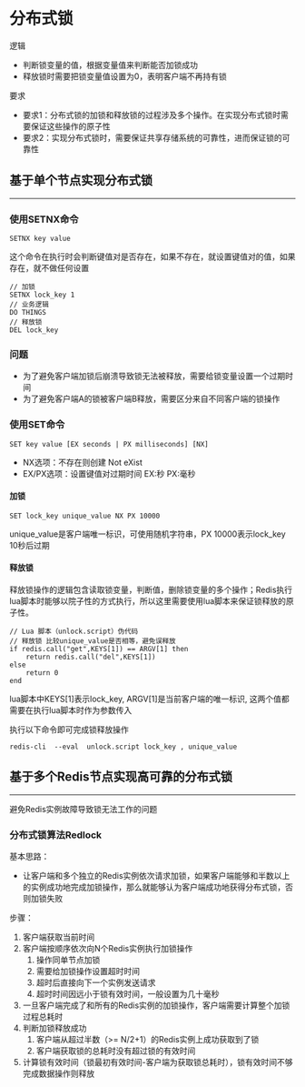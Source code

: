# 分布式锁

逻辑

* 判断锁变量的值，根据变量值来判断能否加锁成功
* 释放锁时需要把锁变量值设置为0，表明客户端不再持有锁


要求

* 要求1：分布式锁的加锁和释放锁的过程涉及多个操作。在实现分布式锁时需要保证这些操作的原子性
* 要求2：实现分布式锁时，需要保证共享存储系统的可靠性，进而保证锁的可靠性

## 基于单个节点实现分布式锁
-------

### 使用SETNX命令

```
SETNX key value
```

这个命令在执行时会判断键值对是否存在，如果不存在，就设置键值对的值，如果存在，就不做任何设置

```
// 加锁
SETNX lock_key 1
// 业务逻辑
DO THINGS
// 释放锁
DEL lock_key
```

### 问题

* 为了避免客户端加锁后崩溃导致锁无法被释放，需要给锁变量设置一个过期时间
* 为了避免客户端A的锁被客户端B释放，需要区分来自不同客户端的锁操作

### 使用SET命令

```
SET key value [EX seconds | PX milliseconds] [NX]
```
* NX选项：不存在则创建 Not eXist
* EX/PX选项：设置键值对过期时间 EX:秒  PX:毫秒

#### 加锁
```
SET lock_key unique_value NX PX 10000
```
unique_value是客户端唯一标识，可使用随机字符串，PX 10000表示lock_key 10秒后过期

#### 释放锁

释放锁操作的逻辑包含读取锁变量，判断值，删除锁变量的多个操作；Redis执行lua脚本时能够以院子性的方式执行，所以这里需要使用lua脚本来保证锁释放的原子性。
```
// Lua 脚本（unlock.script）伪代码
// 释放锁 比较unique_value是否相等，避免误释放
if redis.call("get",KEYS[1]) == ARGV[1] then
    return redis.call("del",KEYS[1])
else
    return 0
end
```
lua脚本中KEYS[1]表示lock_key, ARGV[1]是当前客户端的唯一标识, 这两个值都需要在执行lua脚本时作为参数传入

执行以下命令即可完成锁释放操作

```
redis-cli  --eval  unlock.script lock_key , unique_value 
```

## 基于多个Redis节点实现高可靠的分布式锁
--------

避免Redis实例故障导致锁无法工作的问题

### 分布式锁算法Redlock

基本思路：
* 让客户端和多个独立的Redis实例依次请求加锁，如果客户端能够和半数以上的实例成功地完成加锁操作，那么就能够认为客户端成功地获得分布式锁，否则加锁失败

步骤：
1. 客户端获取当前时间
2. 客户端按顺序依次向N个Redis实例执行加锁操作
   1. 操作同单节点加锁
   2. 需要给加锁操作设置超时时间
   3. 超时后直接向下一个实例发送请求
   4. 超时时间因远小于锁有效时间，一般设置为几十毫秒
3. 一旦客户端完成了和所有的Redis实例的加锁操作，客户端需要计算整个加锁过程总耗时
4. 判断加锁释放成功
   1. 客户端从超过半数（>= N/2+1）的Redis实例上成功获取到了锁
   2. 客户端获取锁的总耗时没有超过锁的有效时间
5. 计算锁有效时间（锁最初有效时间-客户端为获取锁总耗时），锁有效时间不够完成数据操作则释放


